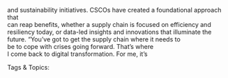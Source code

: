 and sustainability initiatives. CSCOs have created a foundational approach that  
can reap benefits, whether a supply chain is focused on efficiency and resiliency 
today, or data-led insights and innovations that illuminate the future. “You’ve got to get the supply chain where it needs to  
be to cope with crises going forward. That’s where  
I come back to digital transformation. For me, it’s 

   Tags & Topics:
   